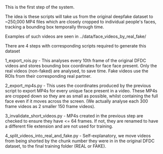 This is the first step of the system.

The idea is these scripts will take us from the original deepfake dataset to ~250,000 MP4 files which are closely
cropped to individual people's faces, tracking a bounding box temporally through time.

Examples of such videos are seen in ../data/face_videos_by_real_fake/

There are 4 steps with corresponding scripts required to generate this dataset

1_export_rois.py - This analyses every 10th frame of the original DFDC videos and stores bounding box coordinates for
face face present. Only the real videos (non-faked) are analysed, to save time. Fake videos use the ROIs from their
corresponding real partner.

2_export_mp4s.py - This uses the coordinates produced by the previous script to export MP4s for every unique face
present in a video. These MP4s are cropped down so they are as small as possible, whilst containing the full face even
if it moves across the screen. (We actually analyse each 300 frame videos as 2 smaller 150 frame videos).

3_invalidate_short_videos.py - MP4s created in the previous step are checked to ensure they have <= 64 frames. If not,
they are renamed to have a different file extension and are not used for training.

4_split_videos_into_real_and_fake.py - Self-explanatory, we move videos from being shorted by the chunk number they
were in in the original DFDC dataset, to the final training folder (REAL or FAKE).
